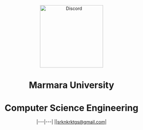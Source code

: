 <div align="center" >
    <a href="https://www.marmara.edu.tr" target="blank"><img align="center" alt="Discord" src="https://logos-download.com/wp-content/uploads/2021/01/Marmara_Universitesi_Logo.png" height="200"/></a>
    
  <br>
    
# **Marmara University**
# **Computer Science Engineering**
    
|---|---|
|<i class="fi fi-sr-envelope"></i>|srknkrktgs@gmail.com|
</div>

